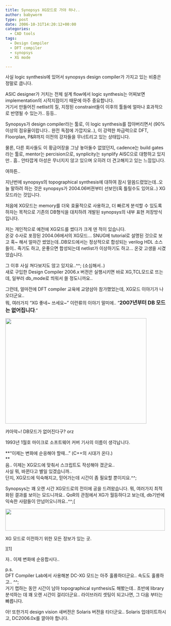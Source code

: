 ```yaml
---
title: Synopsys XG모드로 가야 하나..
author: babyworm
type: post
date: 2006-10-31T14:20:12+00:00
categories:
  - CAD tools
tags:
  - Design Compiler
  - DFT compiler
  - synopsys
  - XG mode

---
```

사실 logic synthesis에 있어서 synopsys design compiler가 가지고 있는 비중은 정말로 큽니다.

ASIC designer가 거치는 전체 설계 flow에서 logic synthesis는 어찌보면 implementation의 시작지점이기 때문에 아주 중요합니다.  
거기서 만들어진 netlist의 질, 지정된 constraint들이 이후의 툴들에 얼마나 효과적으로 반영될 수 있는가.. 등등..

Synopsys가 design compiler라는 툴로, 이 logic synthesis를 잡아버리면서 (90%이상의 점유율이랍니다.. 완전 독점에 가깝지요..), 이 강력한 파급력으로 DFT, Floorplan, P&R까지 이전의 강자들을 무너트리고 있는 상태입니다.

물론, 다른 회사들도 이 황금어장을 그냥 놓아둘수 없었던지, cadence는 build gates라는 툴로, mentor는 percision으로, synplicity는 synplify AISC으로 대항하고 있지만.. 흠.. 안타깝게 아성은 무너지지 않고 있으며 오히려 더 견고해지고 있는 느낌입니다. 

여하튼..

지난번에 synopsys의 topographical synthesis에 대하여 잠시 말씀드렸었는데..오늘 말하려 하는 것은 synopsys가 2004.06버젼부터 선보인(혹 틀릴수도 있어요..) XG 모드라는 것입니다. 

처음에 XG모드는 memory를 더욱 효율적으로 사용하고, 더 빠르게 분석할 수 있도록 하자는 목적으로 기존의 DB형식을 대치하려 개발된 synopsys의 내부 표현 저장방식입니다. 

저는 개인적으로 예전에 XG모드를 썼다가 크게 덴 적이 있습니다.  
온갖 수사로 포장된 2004.06에서의 XG모드&#8230; SNUG에 tutorial로 설명된 것으로 보고 혹~ 해서 얼마간 썼었는데..DB모드에서는 정상적으로 합성되는 verilog HDL 소스들이.. 죽기도 하고, 운좋으면 합성되는데 netlist가 이상하기도 하고&#8230; 온갖 고생을 시겼었습니다. 

그 이후 사실 쳐다보지도 않고 있지요..^^; (소심해서..)  
새로 구입한 Design Compiler 2006.x 버젼은 실행시키면 바로 XG,TCL모드로 뜨는데, 일부러 db_mode로 띄워서 쓸 정도니까요..

그런데, 얼마전에 DFT compiler 교육에 교양삼아 참가했었는데, XG모드 이야기가 나오더군요..  
뭐, 여러가지 &#8220;XG 좋네~ 쓰세요~&#8221; 이런류의 이야기 말미에.. &#8220;<font size="3"><strong>2007년부터 DB 모드는 없어집니다</strong></font>.&#8221; 

<div style="width: 452px" class="wp-caption aligncenter">
  <img loading="lazy" decoding="async" src="https://i0.wp.com/babyworm.net/wordpress/wp-content/uploads/1/cfile7.uf.205C144F4D6A7AA4310AB1.jpg?resize=442%2C331" width="442" height="331" alt="" data-recalc-dims="1" />
  
  <p class="wp-caption-text">
    캬아악~! DB모드가 없어진다구? orz
  </p>
</div>

  
1993년 1월호 마이크로 소프트웨어 커버 기사의 이름이 생각납니다. 

**&#8220;이제는 변화에 순응해야 할때&#8230;&#8221; (C++의 시대가 온다.)  
**  
음.. 이제는 XG모드에 맞춰서 스크립트도 작성해야 겠군요..  
사실 뭐, 바뀐다고 별일 있겠습니까..  
단지, XG모드에 익숙해지고, 믿어가는데 시간이 좀 필요할 뿐이지요.^^;

Synopsys는 꽤 오랜 시간 XG모드로의 전이에 공을 드려왔습니다. 뭐, 여러가지 최적화된 결과를 보이는 모드니까요.. QoR의 관점에서 XG가 월등하다고 보는데, db기반에 익숙한 사람들이 안넘어오니까요..^^;[

<div style="width: 510px" class="wp-caption aligncenter">
  <img loading="lazy" decoding="async" src="https://i0.wp.com/babyworm.net/wordpress/wp-content/uploads/1/cfile25.uf.1558C94A4D6A7AA41E0B6D.jpg?resize=500%2C69" width="500" height="69" alt="" data-recalc-dims="1" />
  
  <p class="wp-caption-text">
    XG 모드로 이전하기 위한 모든 정보가 있는 곳.
  </p>
</div>][1]

  
자.. 이제 변화에 순응합시다..

p.s.  
DFT Compiler Lab에서 사용해본 DC-XG 모드는 아주 훌륭하더군요.. 속도도 훌륭하고.. ^^;  
거기 랩하는 동안 시간이 남아 topographical synthesis도 해봤는데.. 초반에 library 분석하는 데 꽤 오랜 시간이 걸리더군요.. 라이브러리 셋팅이 되고나면, 그 다음 부터는 빠릅니다. 

아! 또한가지 design vision 새버젼은 Solaris 버젼을 타더군요.. Solaris 업데이트하시고, DC2006.0x를 깔아야 합니다.

 [1]: http://www.synopsys.com/products/xgmode.html